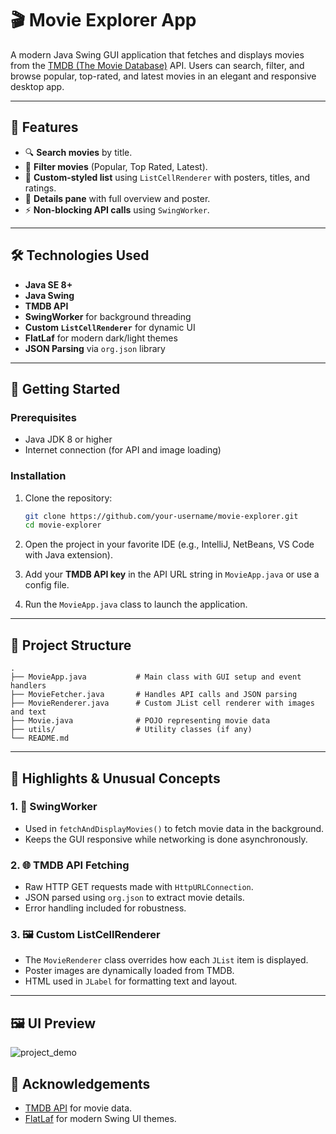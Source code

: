 # 🎬 Movie Explorer App

A modern Java Swing GUI application that fetches and displays movies from the [TMDB (The Movie Database)](https://www.themoviedb.org/) API. Users can search, filter, and browse popular, top-rated, and latest movies in an elegant and responsive desktop app.

---

## 📌 Features

- 🔍 **Search movies** by title.
- 📂 **Filter movies** (Popular, Top Rated, Latest).
- 🎨 **Custom-styled list** using `ListCellRenderer` with posters, titles, and ratings.
- 📄 **Details pane** with full overview and poster.
- ⚡ **Non-blocking API calls** using `SwingWorker`.

---

## 🛠️ Technologies Used

- **Java SE 8+**
- **Java Swing**
- **TMDB API**
- **SwingWorker** for background threading
- **Custom `ListCellRenderer`** for dynamic UI
- **FlatLaf** for modern dark/light themes
- **JSON Parsing** via `org.json` library

---

## 🚀 Getting Started

### Prerequisites

- Java JDK 8 or higher
- Internet connection (for API and image loading)

### Installation

1. Clone the repository:
   ```bash
   git clone https://github.com/your-username/movie-explorer.git
   cd movie-explorer
   ```

2. Open the project in your favorite IDE (e.g., IntelliJ, NetBeans, VS Code with Java extension).

3. Add your **TMDB API key** in the API URL string in `MovieApp.java` or use a config file.

4. Run the `MovieApp.java` class to launch the application.

---

## 📂 Project Structure

```
.
├── MovieApp.java           # Main class with GUI setup and event handlers
├── MovieFetcher.java       # Handles API calls and JSON parsing
├── MovieRenderer.java      # Custom JList cell renderer with images and text
├── Movie.java              # POJO representing movie data
├── utils/                  # Utility classes (if any)
└── README.md
```

---

## 🧠 Highlights & Unusual Concepts

### 1. 🧵 SwingWorker
- Used in `fetchAndDisplayMovies()` to fetch movie data in the background.
- Keeps the GUI responsive while networking is done asynchronously.

### 2. 🌐 TMDB API Fetching
- Raw HTTP GET requests made with `HttpURLConnection`.
- JSON parsed using `org.json` to extract movie details.
- Error handling included for robustness.

### 3. 🖼️ Custom ListCellRenderer
- The `MovieRenderer` class overrides how each `JList` item is displayed.
- Poster images are dynamically loaded from TMDB.
- HTML used in `JLabel` for formatting text and layout.

---

## 🖼️ UI Preview
![project_demo](https://github.com/user-attachments/assets/13f78d09-a49f-43c6-84ff-11cda728f720)



## 🙌 Acknowledgements

- [TMDB API](https://www.themoviedb.org/documentation/api) for movie data.
- [FlatLaf](https://www.formdev.com/flatlaf/) for modern Swing UI themes.
